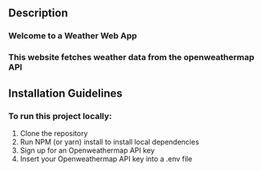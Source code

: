 

## Description 

### Welcome to a Weather Web App



### This website fetches weather data from the openweathermap API 





## Installation Guidelines 


### To run this project locally: 

1. Clone the repository 
2. Run NPM (or yarn) install to install local dependencies 
3. Sign up for an Openweathermap API key 
4. Insert your Openweathermap API key into a .env file 